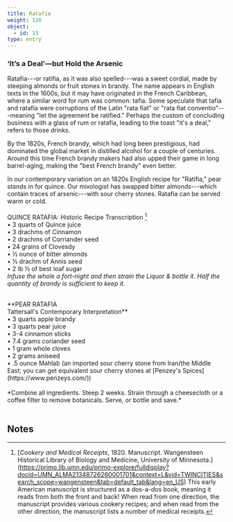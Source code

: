 ```yaml
---
title: Ratafia
weight: 120
object:
  - id: 13
type: entry
---
```


### ‘It’s a Deal’—but Hold the Arsenic ###
Ratafia---or ratifia, as it was also spelled---was a sweet cordial, made by steeping almonds or fruit stones in brandy. The name appears in English texts in the 1600s, but it may have originated in the French Caribbean, where a similar word for rum was common: tafia. Some speculate that tafia and ratafia were corruptions of the Latin "rata fiat" or "rata fiat conventio"---meaning "let the agreement be ratified." Perhaps the custom of concluding business with a glass of rum or ratafia, leading to the toast "it's a deal," refers to those drinks.

By the 1820s, French brandy, which had long been prestigious, had dominated the global market in distilled alcohol for a couple of centuries. Around this time French brandy makers had also upped their game in long barrel-aging, making the "best French brandy" even better.

In our contemporary variation on an 1820s English recipe for "Ratifia," pear stands in for quince. Our mixologist has swapped bitter almonds---which contain traces of arsenic---with sour cherry stones. Ratafia can be served warm or cold.
<br>
<br>
<span class="gray-text">
QUINCE RATAFIA: Historic Recipe Transcription [^1]
</span>
<span class="gray-text">
<br>
• 3 quarts of Quince juice
<br>
• 3 drachms of Cinnamon
<br>
• 2 drachms of Corriander seed
<br>
• 24 grains of Clovesdy
<br>
• ½ ounce of bitter almonds
<br>
• ½ drachm of Annis seed
<br>
• 2 lb ½ of best loaf sugar
<span class="gray-text">
<br>
*Infuse the whole a fort-night and then strain the Liquor & bottle it.
Half the quantity of brandy is sufficient to keep it.*</span>
<br>
<br>



<div class="boxed">
**PEAR RATAFIA
<br>
Tattersall's Contemporary Interpretation**
<br>
• 3 quarts apple brandy
<br>
• 3 quarts pear juice
<br>
• 3-4 cinnamon sticks
<br>
• 7.4 grams coriander seed
<br>
• 1 gram whole cloves
<br>
• 2 grams aniseed
<br>
• .5 ounce Mahlab (an imported sour cherry stone from Iran/the Middle East; you can get equivalent sour cherry stones at [Penzey's Spices] (https://www.penzeys.com/))
<br>
<br>
*Combine all ingredients. Steep 2 weeks. Strain through a cheesecloth or a coffee filter to remove botanicals. Serve, or bottle and save.*
</div>
<br>

## Notes ##

[^1]: [*Cookery and Medical Receipts*, 1820. Manuscript. Wangensteen Historical Library of Biology and Medicine, University of Minnesota.] (https://primo.lib.umn.edu/primo-explore/fulldisplay?docid=UMN_ALMA21348726260001701&context=L&vid=TWINCITIES&search_scope=wangensteen&tab=default_tab&lang=en_US) This early American manuscript is structured as a dos-a-dos book, meaning it reads from both the front and back! When read from one direction, the manuscript provides various cookery recipes; and when read from the other direction, the manuscript lists a number of medical receipts.
